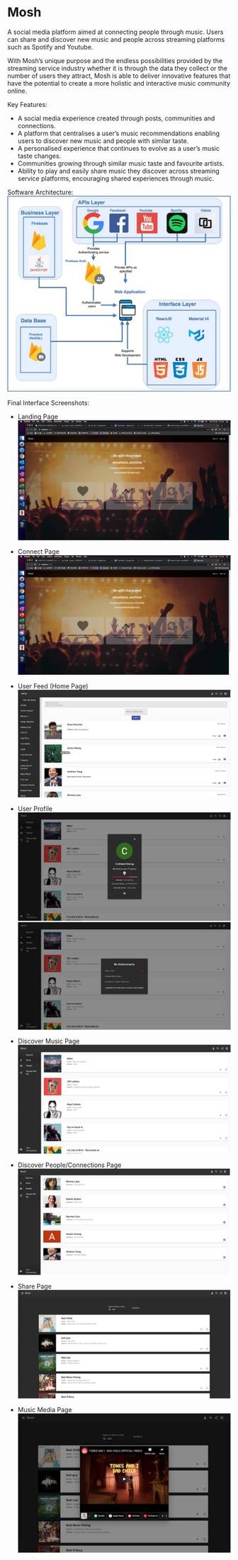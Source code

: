 # Mosh

A social media platform aimed at connecting people through music. Users can share and discover new music and people across streaming platforms such as Spotify and Youtube.

With Mosh’s unique purpose and the endless possibilities provided by the streaming service
industry whether it is through the data they collect or the number of users they attract, Mosh is
able to deliver innovative features that have the potential to create a more holistic and
interactive music community online.

Key Features:
- A social media experience created through posts, communities and connections.
- A platform that centralises a user’s music recommendations enabling users to discover
new music and people with similar taste.
- A personalised experience that continues to evolve as a user’s music taste changes.
- Communities growing through similar music taste and favourite artists.
- Ability to play and easily share music they discover across streaming service platforms,
encouraging shared experiences through music.


Software Architecture:
![alt text](images/image-0.png)


Final Interface Screenshots:
- Landing Page
![alt text](images/image-1.png)

- Connect Page
![alt text](images/image-2.png)

- User Feed (Home Page)
![alt text](images/image-3.png)

- User Profile
![alt text](images/image-4.png)
![alt text](images/image-5.png)

- Discover Music Page
![alt text](images/image-6.png)

- Discover People/Connections Page
![alt text](images/image-7.png)

- Share Page
![alt text](images/image-8.png)

- Music Media Page
![alt text](images/image-9.png)